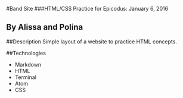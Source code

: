 #Band Site
###HTML/CSS Practice for Epicodus: January 6, 2016
## By Alissa and Polina

##Description
Simple layout of a website to practice HTML concepts.

##Technologies
* Markdown
* HTML
* Terminal
* Atom
* CSS
